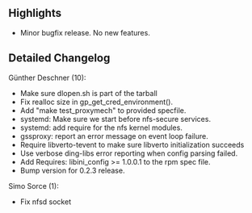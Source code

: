 ## Highlights


- Minor bugfix release. No new features.



## Detailed Changelog

Günther Deschner (10):

- Make sure dlopen.sh is part of the tarball
- Fix realloc size in gp_get_cred_environment().
- Add "make test_proxymech" to provided specfile.
- systemd: Make sure we start before nfs-secure services.
- systemd: add require for the nfs kernel modules.
- gssproxy: report an error message on event loop failure.
- Require libverto-tevent to make sure libverto initialization succeeds
- Use verbose ding-libs error reporting when config parsing failed.
- Add Requires: libini_config >= 1.0.0.1 to the rpm spec file.
- Bump version for 0.2.3 release.


Simo Sorce (1):

- Fix nfsd socket


